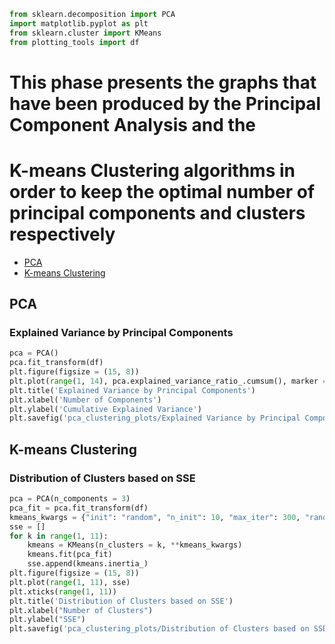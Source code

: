 ```python
from sklearn.decomposition import PCA
import matplotlib.pyplot as plt
from sklearn.cluster import KMeans
from plotting_tools import df
```

# This phase presents the graphs that have been produced by the Principal Component Analysis and the 
# K-means Clustering algorithms in order to keep the optimal number of principal components and clusters respectively

- [PCA](#PCA)
- [K-means Clustering](#K--means-Clustering)

## PCA

### Explained Variance by Principal Components

```python
pca = PCA()
pca.fit_transform(df)
plt.figure(figsize = (15, 8))
plt.plot(range(1, 14), pca.explained_variance_ratio_.cumsum(), marker = 'o', linestyle = '--')
plt.title('Explained Variance by Principal Components')
plt.xlabel('Number of Components')
plt.ylabel('Cumulative Explained Variance')
plt.savefig('pca_clustering_plots/Explained Variance by Principal Components')
```
## K-means Clustering

### Distribution of Clusters based on SSE
```python
pca = PCA(n_components = 3)
pca_fit = pca.fit_transform(df)
kmeans_kwargs = {"init": "random", "n_init": 10, "max_iter": 300, "random_state": 42}
sse = []
for k in range(1, 11):
    kmeans = KMeans(n_clusters = k, **kmeans_kwargs)
    kmeans.fit(pca_fit)
    sse.append(kmeans.inertia_)
plt.figure(figsize = (15, 8))
plt.plot(range(1, 11), sse)
plt.xticks(range(1, 11))
plt.title('Distribution of Clusters based on SSE')
plt.xlabel("Number of Clusters")
plt.ylabel("SSE")
plt.savefig('pca_clustering_plots/Distribution of Clusters based on SSE')
```

